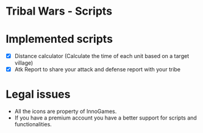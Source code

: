 # Tribal Wars - Scripts

# Implemented scripts

- [X] Distance calculator (Calculate the time of each unit based on a target village)
- [X] Atk Report to share your attack and defense report with your tribe

# Legal issues

- All the icons are property of InnoGames.
- If you have a premium account you have a better support for scripts and functionalities.